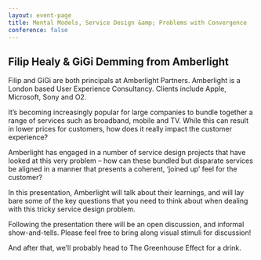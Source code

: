 ```yaml
---
layout: event-page
title: Mental Models, Service Design &amp; Problems with Convergence
conference: false
---
```


## Filip Healy & GiGi Demming from Amberlight

Filip and GiGi are both principals at Amberlight Partners. Amberlight is a London based User Experience Consultancy. Clients include Apple, Microsoft, Sony and O2.

It’s becoming increasingly popular for large companies to bundle together a range of services such as broadband, mobile and TV. While this can result in lower prices for customers, how does it really impact the customer experience?

Amberlight has engaged in a number of service design projects that have looked at this very problem – how can these bundled but disparate services be aligned in a manner that presents a coherent, ‘joined up’ feel for the customer?

In this presentation, Amberlight will talk about their learnings, and will lay bare some of the key questions that you need to think about when dealing with this tricky service design problem.

Following the presentation there will be an open discussion, and informal show-and-tells. Please feel free to bring along visual stimuli for discussion!

And after that, we’ll probably head to The Greenhouse Effect for a drink.